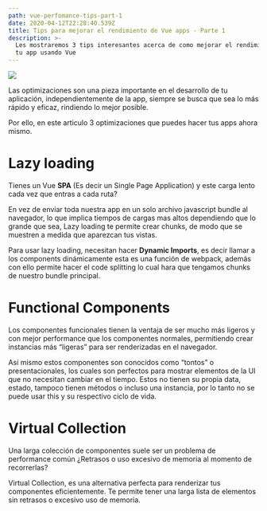 ```yaml
---
path: vue-perfomance-tips-part-1
date: 2020-04-12T22:28:40.539Z
title: Tips para mejorar el rendimiento de Vue apps - Parte 1
description: >-
  Les mostraremos 3 tips interesantes acerca de como mejorar el rendimiento de
  tu app usando Vue
---
```

![](/assets/thumbnail-vuejs.png)

Las optimizaciones son una pieza importante en el desarrollo de tu aplicación, independientemente de la app, siempre se busca que sea lo más rápido y eficaz, rindiendo lo mejor posible. 

Por ello, en este articulo 3 optimizaciones que puedes hacer tus apps ahora mismo.

# **Lazy loading**

Tienes un Vue **SPA** (Es decir un Single Page Application) y este carga lento cada vez que entras a cada ruta? 

En vez de enviar toda nuestra app en un solo archivo javascript bundle al navegador, lo que implica tiempos de cargas mas altos dependiendo que lo grande que sea, Lazy loading te permite crear chunks, de modo que se muestren a medida que aparezcan tus vistas.

Para usar lazy loading, necesitan hacer **Dynamic Imports**, es decir llamar a los components dinámicamente esta es una función de webpack, además con ello permite hacer el code splitting lo cual hara que tengamos chunks de nuestro bundle principal.

# Functional Components

Los componentes funcionales tienen la ventaja de ser mucho más ligeros y con mejor performance que los componentes normales, permitiendo crear instancias más “ligeras” para ser renderizadas en el navegador.

Así mismo estos componentes son conocidos como “tontos” o presentacionales, los cuales son perfectos para mostrar elementos de la UI que no necesitan cambiar en el tiempo. Estos no tienen su propia data, estado, tampoco tienen métodos o incluso una instancia, por lo tanto no se puede usar this y su respectivo ciclo de vida.

# Virtual Collection 

Una larga colección de componentes suele ser un problema de performance común ¿Retrasos o uso excesivo de memoria al momento de recorrerlas? 

Virtual Collection, es una alternativa perfecta para renderizar tus componentes eficientemente. Te permite tener una larga lista de elementos sin retrasos o excesivo uso de memoria.
